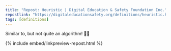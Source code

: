 ```yaml
---
title: "Repost: Heuristic | Digital Education & Safety Foundation Inc."
repostlink: "https://digitaleducationsafety.org/definitions/heuristic.html"
tags: [definitions]
---
```


Similar to, but not quite an algorithm! 🧑‍💻

{% include embed/linkpreview-repost.html %}
